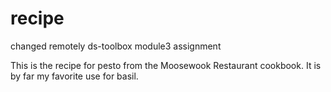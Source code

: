 # recipe
changed remotely
ds-toolbox module3 assignment


This is the recipe for pesto from the Moosewook Restaurant cookbook.
It is by far my favorite use for basil. 
